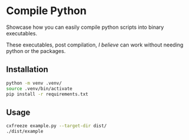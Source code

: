 # Compile Python

Showcase how you can easily compile python scripts into binary executables.

These executables, post compilation, _I believe_ can work without needing python
or the packages.

## Installation

```bash
python -m venv .venv/
source .venv/bin/activate
pip install -r requirements.txt
```

## Usage

```bash
cxfreeze example.py --target-dir dist/
./dist/example
```